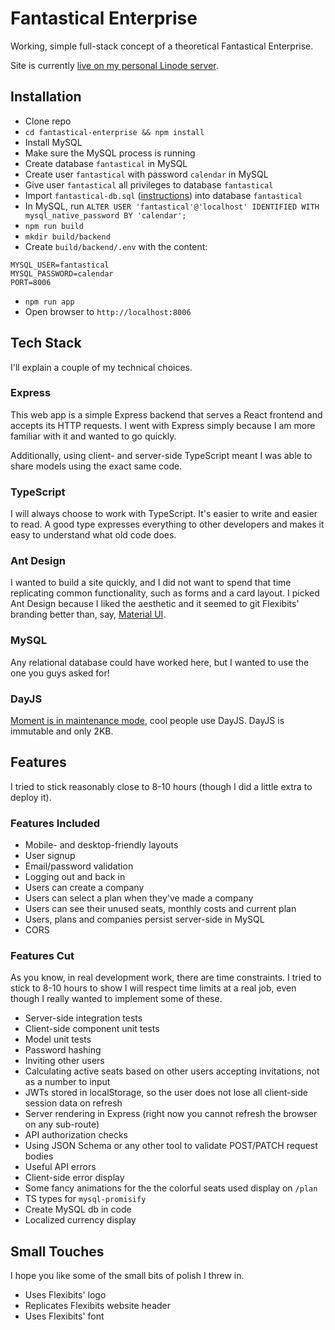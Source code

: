 # Fantastical Enterprise

Working, simple full-stack concept of a theoretical Fantastical Enterprise. 

Site is currently [live on my personal Linode server](http://45.79.55.168:8006).

## Installation

- Clone repo
- `cd fantastical-enterprise && npm install`
- Install MySQL
- Make sure the MySQL process is running
- Create database `fantastical` in MySQL
- Create user `fantastical` with password `calendar` in MySQL
- Give user `fantastical` all privileges to database `fantastical`
- Import `fantastical-db.sql` ([instructions](https://www.digitalocean.com/community/tutorials/how-to-import-and-export-databases-and-reset-a-root-password-in-mysql)) into database `fantastical`
- In MySQL, run `ALTER USER 'fantastical'@'localhost' IDENTIFIED WITH mysql_native_password BY 'calendar';`
- `npm run build`
- `mkdir build/backend`
- Create `build/backend/.env` with the content:

```
MYSQL_USER=fantastical
MYSQL_PASSWORD=calendar
PORT=8006
```

- `npm run app`
- Open browser to `http://localhost:8006`

## Tech Stack

I'll explain a couple of my technical choices.

### Express

This web app is a simple Express backend that serves a React frontend and accepts its HTTP requests. I went with Express simply because I am more familiar with it and wanted to go quickly. 

Additionally, using client- and server-side TypeScript meant I was able to share models using the exact same code.

### TypeScript

I will always choose to work with TypeScript. It's easier to write and easier to read. A good type expresses everything to other developers and makes it easy to understand what old code does.

### Ant Design

I wanted to build a site quickly, and I did not want to spend that time replicating common functionality, such as forms and a card layout. I picked Ant Design because I liked the aesthetic and it seemed to git Flexibits' branding better than, say, [Material UI](https://material-ui.com).

### MySQL

Any relational database could have worked here, but I wanted to use the one you guys asked for!

### DayJS

[Moment is in maintenance mode](https://www.reddit.com/r/javascript/comments/j9fq3n/momentjs_is_deprecated_heres_how_i_chose_a/), cool people use DayJS. DayJS is immutable and only 2KB. 

## Features

I tried to stick reasonably close to 8-10 hours (though I did a little extra to deploy it).

### Features Included

- Mobile- and desktop-friendly layouts
- User signup
- Email/password validation
- Logging out and back in
- Users can create a company
- Users can select a plan when they've made a company
- Users can see their unused seats, monthly costs and current plan
- Users, plans and companies persist server-side in MySQL
- CORS

### Features Cut

As you know, in real development work, there are time constraints. I tried to stick to 8-10 hours to show I will respect time limits at a real job, even though I really wanted to implement some of these.

- Server-side integration tests
- Client-side component unit tests
- Model unit tests
- Password hashing
- Inviting other users
- Calculating active seats based on other users accepting invitations, not as a number to input
- JWTs stored in localStorage, so the user does not lose all client-side session data on refresh
- Server rendering in Express (right now you cannot refresh the browser on any sub-route)
- API authorization checks
- Using JSON Schema or any other tool to validate POST/PATCH request bodies
- Useful API errors
- Client-side error display
- Some fancy animations for the the colorful seats used display on `/plan`
- TS types for `mysql-promisify`
- Create MySQL db in code
- Localized currency display

## Small Touches

I hope you like some of the small bits of polish I threw in. 

- Uses Flexibits' logo
- Replicates Flexibits website header
- Uses Flexibits' font
